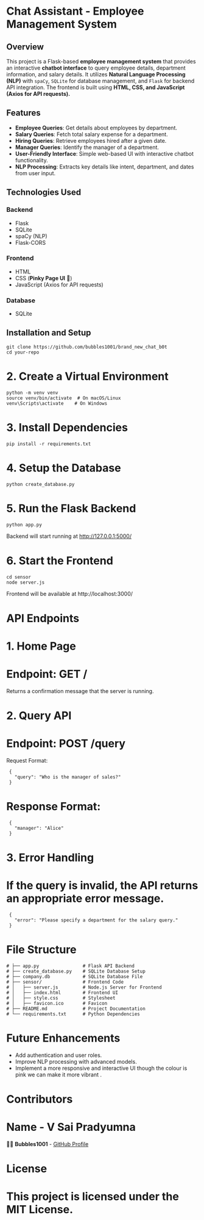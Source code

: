 # **Chat Assistant - Employee Management System**

## **Overview**
This project is a Flask-based **employee management system** that provides an interactive **chatbot interface** to query employee details, department information, and salary details. It utilizes **Natural Language Processing (NLP)** with `spaCy`, `SQLite` for database management, and `Flask` for backend API integration. The frontend is built using **HTML, CSS, and JavaScript (Axios for API requests).**

## **Features**
- **Employee Queries**: Get details about employees by department.
- **Salary Queries**: Fetch total salary expense for a department.
- **Hiring Queries**: Retrieve employees hired after a given date.
- **Manager Queries**: Identify the manager of a department.
- **User-Friendly Interface**: Simple web-based UI with interactive chatbot functionality.
- **NLP Processing**: Extracts key details like intent, department, and dates from user input.

## **Technologies Used**
### **Backend**
- Flask
- SQLite
- spaCy (NLP)
- Flask-CORS

### **Frontend**
- HTML
- CSS (**Pinky Page UI** 🎀)
- JavaScript (Axios for API requests)

### **Database**
- SQLite

## **Installation and Setup**
```# 1. Clone the Repository
git clone https://github.com/bubbles1001/brand_new_chat_b0t
cd your-repo
```

# 2. Create a Virtual Environment
```
python -m venv venv
source venv/bin/activate  # On macOS/Linux
venv\Scripts\activate    # On Windows
```
# 3. Install Dependencies
```
pip install -r requirements.txt
```
# 4. Setup the Database
```
python create_database.py
```
# 5. Run the Flask Backend
```
python app.py
```
Backend will start running at http://127.0.0.1:5000/

# 6. Start the Frontend
```
cd sensor
node server.js
```
Frontend will be available at http://localhost:3000/

# API Endpoints

# 1. Home Page
# Endpoint: GET /
 Returns a confirmation message that the server is running.

# 2. Query API
# Endpoint: POST /query
 Request Format:
```
 {
   "query": "Who is the manager of sales?"
 }
```
# Response Format:
```
 {
   "manager": "Alice"
 }
```
# 3. Error Handling
# If the query is invalid, the API returns an appropriate error message.
```
 {
   "error": "Please specify a department for the salary query."
 }
```
# File Structure
```
# ├── app.py                # Flask API Backend
# ├── create_database.py    # SQLite Database Setup
# ├── company.db            # SQLite Database File
# ├── sensor/               # Frontend Code
# │   ├── server.js         # Node.js Server for Frontend
# │   ├── index.html        # Frontend UI
# │   ├── style.css         # Stylesheet
# │   ├── favicon.ico       # Favicon
# ├── README.md             # Project Documentation
# └── requirements.txt      # Python Dependencies
```
# Future Enhancements
- Add authentication and user roles.
- Improve NLP processing with advanced models.
- Implement a more responsive and interactive UI though the colour is pink we can make it more vibrant .

# Contributors
# Name - V Sai Pradyumna  
👩‍💻 **Bubbles1001** - [GitHub Profile](https://github.com/bubbles1001)

# License
# This project is licensed under the MIT License.

